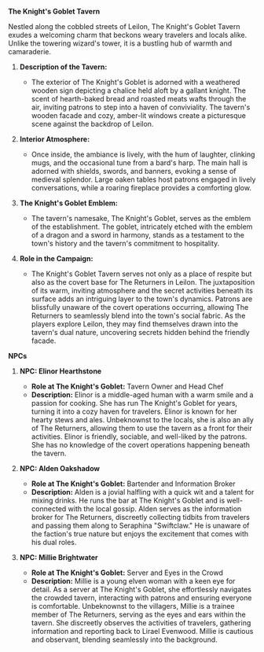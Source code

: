 **The Knight's Goblet Tavern**

Nestled along the cobbled streets of Leilon, The Knight's Goblet Tavern exudes a welcoming charm that beckons weary travelers and locals alike. Unlike the towering wizard's tower, it is a bustling hub of warmth and camaraderie.

1. **Description of the Tavern:**
   - The exterior of The Knight's Goblet is adorned with a weathered wooden sign depicting a chalice held aloft by a gallant knight. The scent of hearth-baked bread and roasted meats wafts through the air, inviting patrons to step into a haven of conviviality. The tavern's wooden facade and cozy, amber-lit windows create a picturesque scene against the backdrop of Leilon.

2. **Interior Atmosphere:**
   - Once inside, the ambiance is lively, with the hum of laughter, clinking mugs, and the occasional tune from a bard's harp. The main hall is adorned with shields, swords, and banners, evoking a sense of medieval splendor. Large oaken tables host patrons engaged in lively conversations, while a roaring fireplace provides a comforting glow.

3. **The Knight's Goblet Emblem:**
   - The tavern's namesake, The Knight's Goblet, serves as the emblem of the establishment. The goblet, intricately etched with the emblem of a dragon and a sword in harmony, stands as a testament to the town's history and the tavern's commitment to hospitality.

4. **Role in the Campaign:**
   - The Knight's Goblet Tavern serves not only as a place of respite but also as the covert base for The Returners in Leilon. The juxtaposition of its warm, inviting atmosphere and the secret activities beneath its surface adds an intriguing layer to the town's dynamics. Patrons are blissfully unaware of the covert operations occurring, allowing The Returners to seamlessly blend into the town's social fabric. As the players explore Leilon, they may find themselves drawn into the tavern's dual nature, uncovering secrets hidden behind the friendly facade.

**NPCs**
1. **NPC: Elinor Hearthstone**
   - **Role at The Knight's Goblet:** Tavern Owner and Head Chef
   - **Description:** Elinor is a middle-aged human with a warm smile and a passion for cooking. She has run The Knight's Goblet for years, turning it into a cozy haven for travelers. Elinor is known for her hearty stews and ales. Unbeknownst to the locals, she is also an ally of The Returners, allowing them to use the tavern as a front for their activities. Elinor is friendly, sociable, and well-liked by the patrons. She has no knowledge of the covert operations happening beneath the tavern.

2. **NPC: Alden Oakshadow**
   - **Role at The Knight's Goblet:** Bartender and Information Broker
   - **Description:** Alden is a jovial halfling with a quick wit and a talent for mixing drinks. He runs the bar at The Knight's Goblet and is well-connected with the local gossip. Alden serves as the information broker for The Returners, discreetly collecting tidbits from travelers and passing them along to Seraphina "Swiftclaw." He is unaware of the faction's true nature but enjoys the excitement that comes with his dual roles.

3. **NPC: Millie Brightwater**
   - **Role at The Knight's Goblet:** Server and Eyes in the Crowd
   - **Description:** Millie is a young elven woman with a keen eye for detail. As a server at The Knight's Goblet, she effortlessly navigates the crowded tavern, interacting with patrons and ensuring everyone is comfortable. Unbeknownst to the villagers, Millie is a trainee member of The Returners, serving as the eyes and ears within the tavern. She discreetly observes the activities of travelers, gathering information and reporting back to Lirael Evenwood. Millie is cautious and observant, blending seamlessly into the background.
